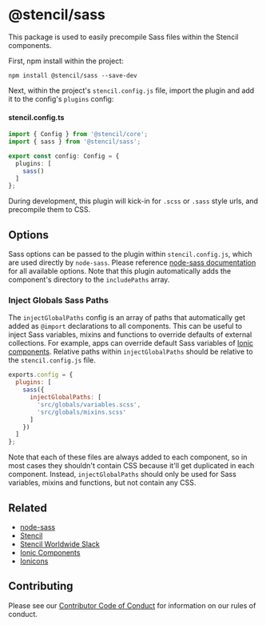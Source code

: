 # @stencil/sass

This package is used to easily precompile Sass files within the Stencil components.

First, npm install within the project:

```
npm install @stencil/sass --save-dev
```

Next, within the project's `stencil.config.js` file, import the plugin and add it to the config's `plugins` config:

#### stencil.config.ts
```ts
import { Config } from '@stencil/core';
import { sass } from '@stencil/sass';

export const config: Config = {
  plugins: [
    sass()
  ]
};
```

During development, this plugin will kick-in for `.scss` or `.sass` style urls, and precompile them to CSS.


## Options

Sass options can be passed to the plugin within `stencil.config.js`, which are used directly by `node-sass`. Please reference [node-sass documentation](https://www.npmjs.com/package/node-sass) for all available options. Note that this plugin automatically adds the component's directory to the `includePaths` array.


### Inject Globals Sass Paths

The `injectGlobalPaths` config is an array of paths that automatically get added as `@import` declarations to all components. This can be useful to inject Sass variables, mixins and functions to override defaults of external collections. For example, apps can override default Sass variables of [Ionic components](https://www.npmjs.com/package/@ionic/core). Relative paths within `injectGlobalPaths` should be relative to the `stencil.config.js` file.

```js
exports.config = {
  plugins: [
    sass({
      injectGlobalPaths: [
        'src/globals/variables.scss',
        'src/globals/mixins.scss'
      ]
    })
  ]
};
```

Note that each of these files are always added to each component, so in most cases they shouldn't contain CSS because it'll get duplicated in each component. Instead, `injectGlobalPaths` should only be used for Sass variables, mixins and functions, but not contain any CSS.


## Related

* [node-sass](https://www.npmjs.com/package/node-sass)
* [Stencil](https://stenciljs.com/)
* [Stencil Worldwide Slack](https://stencil-worldwide.slack.com)
* [Ionic Components](https://www.npmjs.com/package/@ionic/core)
* [Ionicons](http://ionicons.com/)


## Contributing

Please see our [Contributor Code of Conduct](https://github.com/ionic-team/ionic/blob/master/CODE_OF_CONDUCT.md) for information on our rules of conduct.